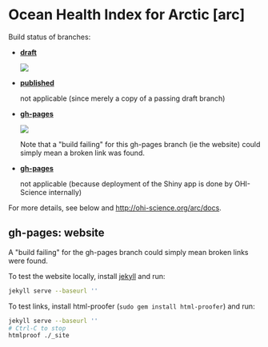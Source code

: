 # Ocean Health Index for Arctic [arc]

Build status of branches:

- [**draft**](https://github.com/OHI-Science/arc/tree/draft)

  [![](https://api.travis-ci.org/OHI-Science/arc.svg?branch=draft)](https://travis-ci.org/OHI-Science/arc/branches)

- [**published**](https://github.com/OHI-Science/arc/tree/published)

  not applicable (since merely a copy of a passing draft branch)  

- [**gh-pages**](https://github.com/OHI-Science/arc/tree/gh-pages)

  [![](https://api.travis-ci.org/OHI-Science/arc.svg?branch=gh-pages)](https://travis-ci.org/OHI-Science/arc/branches)
  
  Note that a "build failing" for this gh-pages branch (ie the website) could simply mean a broken link was found.

- [**gh-pages**](https://github.com/OHI-Science/arc/tree/app)

  not applicable (because deployment of the Shiny app is done by OHI-Science internally)

For more details, see below and http://ohi-science.org/arc/docs.

## gh-pages: website

A "build failing" for the gh-pages branch could simply mean broken links were found.

To test the website locally, install [jekyll](http://jekyllrb.com/docs/installation/) and run:

```bash
jekyll serve --baseurl ''
```

To test links, install html-proofer (`sudo gem install html-proofer`) and run:

```bash
jekyll serve --baseurl ''
# Ctrl-C to stop
htmlproof ./_site
```
